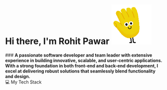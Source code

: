
<h1> Hi there, I'm Rohit Pawar <img src="https://github.com/raw-hitt/raw-hitt/blob/main/Wave.gif" /></h1>
###
<b>
  A passionate software developer and team leader with extensive experience in building innovative, scalable, and user-centric applications.
With a strong foundation in both front-end and back-end development, I excel at delivering robust solutions that seamlessly blend functionality and design.
</b>
<br/>
💻 My Tech Stack
<br/>

